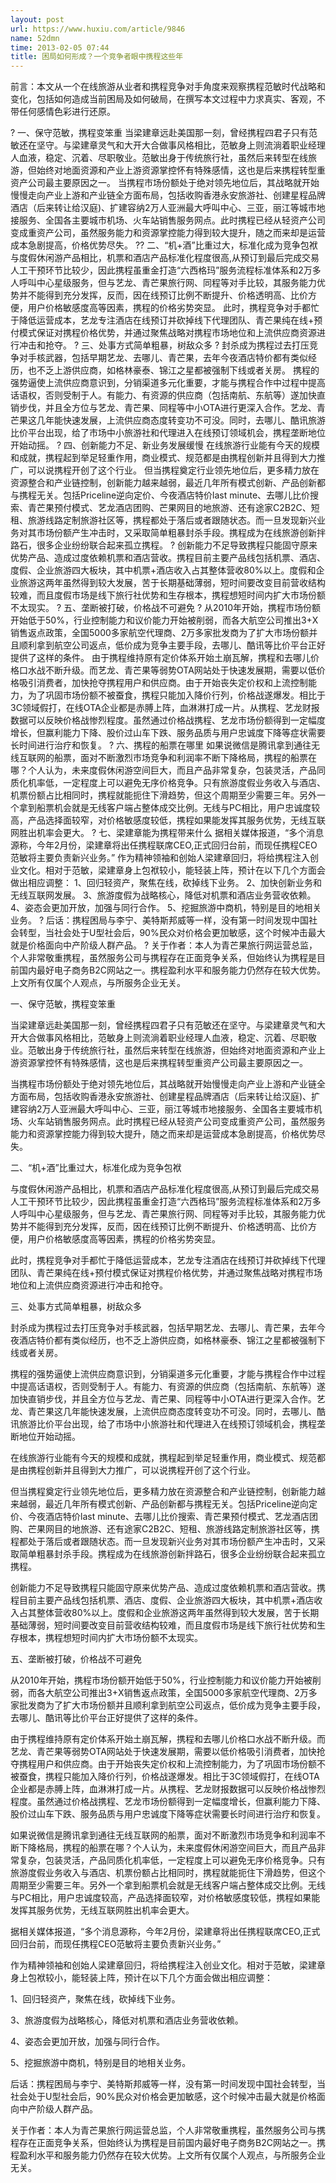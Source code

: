 ```yaml
---
layout: post
url: https://www.huxiu.com/article/9846
name: 52dmn
time: 2013-02-05 07:44
title: 困局如何形成？一个竞争者眼中携程这些年
---
```

前言：本文从一个在线旅游从业者和携程竞争对手角度来观察携程范敏时代战略和变化，包括如何造成当前困局及如何破局，在撰写本文过程中力求真实、客观，不带任何感情色彩进行还原。

? 一、保守范敏，携程变笨重 当梁建章远赴美国那一刻，曾经携程四君子只有范敏还在坚守。与梁建章灵气和大开大合做事风格相比，范敏身上则流淌着职业经理人血液，稳定、沉着、尽职敬业。范敏出身于传统旅行社，虽然后来转型在线旅游，但始终对地面资源和产业上游资源掌控怀有特殊感情，这也是后来携程转型重资产公司最主要原因之一。 当携程市场份额处于绝对领先地位后，其战略就开始慢慢走向产业上游和产业链全方面布局，包括收购香港永安旅游社、创建星程品牌酒店（后来转让给汉庭)、扩建容纳2万人亚洲最大呼叫中心、三亚，丽江等城市地接服务、全国各主要城市机场、火车站销售服务网点。此时携程已经从轻资产公司变成重资产公司，虽然服务能力和资源掌控能力得到较大提升，随之而来却是运营成本急剧提高，价格优势尽失。 ?? 二、“机+酒”比重过大，标准化成为竞争包袱 与度假休闲游产品相比，机票和酒店产品标准化程度很高,从预订到最后完成交易人工干预环节比较少，因此携程虽重金打造“六西格玛”服务流程标准体系和2万多人呼叫中心星级服务，但与艺龙、青芒果旅行网、同程等对手比较，其服务能力优势并不能得到充分发挥，反而，因在线预订比例不断提升、价格透明高、比价方便，用户价格敏感度高等因素，携程的价格劣势突显。 此时，携程竞争对手都忙于降低运营成本，艺龙专注酒店在线预订并砍掉线下代理团队、青芒果纯在线+预付模式保证对携程价格优势，并通过聚焦战略对携程市场地位和上流供应商资源进行冲击和抢夺。 ? 三、处事方式简单粗暴，树敌众多 ? 封杀成为携程过去打压竞争对手核武器，包括早期艺龙、去哪儿、青芒果，去年今夜酒店特价都有类似经历，也不乏上游供应商，如格林豪泰、锦江之星都被强制下线或者关房。 携程的强势逼使上流供应商意识到，分销渠道多元化重要，才能与携程合作中过程中提高话语权，否则受制于人。有能力、有资源的供应商（包括南航、东航等）遂加快直销步伐，并且全方位与艺龙、青芒果、同程等中小OTA进行更深入合作。艺龙、青芒果这几年能快速发展，上流供应商态度转变功不可没。同时，去哪儿、酷讯旅游比价平台出现，给了市场中小旅游社和代理进入在线预订领域机会，携程垄断地位开始动摇。 ? 四、创新能力不足、新业务发展缓慢 在线旅游行业能有今天的规模和成就，携程起到举足轻重作用，商业模式、规范都是由携程创新并且得到大力推广，可以说携程开创了这个行业。 但当携程奠定行业领先地位后，更多精力放在资源整合和产业链控制，创新能力越来越弱，最近几年所有模式创新、产品创新都与携程无关。包括Priceline逆向定价、今夜酒店特价last minute、去哪儿比价搜索、青芒果预付模式、艺龙酒店团购、芒果网目的地旅游、还有途家C2B2C、短租、旅游线路定制旅游社区等，携程都处于落后或者跟随状态。而一旦发现新兴业务对其市场份额产生冲击时，又采取简单粗暴封杀手段。携程成为在线旅游创新拌路石，很多企业纷纷联合起来孤立携程。 ? 创新能力不足导致携程只能固守原来优势产品、造成过度依赖机票和酒店营收。携程目前主要产品线包括机票、酒店、度假、企业旅游四大板块，其中机票+酒店收入占其整体营收80%以上。度假和企业旅游这两年虽然得到较大发展，苦于长期基础薄弱，短时间要改变目前营收结构较难，而且度假市场是线下旅行社优势和生存根本，携程想短时间内扩大市场份额不太现实。 ? 五、垄断被打破，价格战不可避免 ? 从2010年开始，携程市场份额开始低于50%，行业控制能力和议价能力开始被削弱，而各大航空公司推出3+X销售返点政策，全国5000多家航空代理商、2万多家批发商为了扩大市场份额并且顺利拿到航空公司返点，低价成为竞争主要手段，去哪儿、酷讯等比价平台正好提供了这样的条件。 由于携程维持原有定价体系开始土崩瓦解，携程和去哪儿价格口水战不断升级。而艺龙、青芒果等弱势OTA网站处于快速发展期，需要以低价格吸引消费者，加快抢夺携程用户和供应商。由于开始丧失定价权和上流控制能力，为了巩固市场份额不被蚕食，携程只能加入降价行列，价格战遂爆发。相比于3C领域假打，在线OTA企业都是赤膊上阵，血淋淋打成一片。从携程、艺龙财报数据可以反映价格战惨烈程度。虽然通过价格战携程、艺龙市场份额得到一定幅度增长，但赢利能力下降、股价过山车下跌、服务品质与用户忠诚度下降等症状需要长时间进行治疗和恢复。 ? 六、携程的船票在哪里 如果说微信是腾讯拿到通往无线互联网的船票，面对不断激烈市场竞争和利润率不断下降格局，携程的船票在哪？个人认为，未来度假休闲游空间巨大，而且产品非常复杂，包装灵活，产品同质化机率低，一定程度上可以避免无序价格竞争。只有旅游度假业务收入与酒店、机票份额占比相同时，携程就能扼住下滑趋势，但这个周期至少需要三年。另外一个拿到船票机会就是无线客户端占整体成交比例。无线与PC相比，用户忠诚度较高，产品选择面较窄，对价格敏感度较低，携程如果能发挥其服务优势，无线互联网胜出机率会更大。 ? 七、梁建章能为携程带来什么 据相关媒体报道，“多个消息源称，今年2月份，梁建章将出任携程联席CEO,正式回归台前，而现任携程CEO范敏将主要负责新兴业务。” 作为精神领袖和创始人梁建章回归，将给携程注入创业文化。相对于范敏，梁建章身上包袱较小，能轻装上阵，预计在以下几个方面会做出相应调整： 1、回归轻资产，聚焦在线，砍掉线下业务。 2、加快创新业务和无线互联网发展。 3、旅游度假为战略核心，降低对机票和酒店业务营收依赖。 4、姿态会更加开放，加强与同行合作。 5、挖掘旅游中商机，特别是目的地相关业务。 ? 后话：携程困局与李宁、美特斯邦威等一样，没有第一时间发现中国社会转型，当社会处于U型社会后，90%民众对价格会更加敏感，这个时候冲击最大就是价格面向中产阶级人群产品。 ? 关于作者：本人为青芒果旅行网运营总监，个人非常敬重携程，虽然服务公司与携程存在正面竞争关系，但始终认为携程是目前国内最好电子商务B2C网站之一。携程盈利水平和服务能力仍然存在较大优势。上文所有仅属个人观点，与所服务企业无关。

一、保守范敏，携程变笨重

当梁建章远赴美国那一刻，曾经携程四君子只有范敏还在坚守。与梁建章灵气和大开大合做事风格相比，范敏身上则流淌着职业经理人血液，稳定、沉着、尽职敬业。范敏出身于传统旅行社，虽然后来转型在线旅游，但始终对地面资源和产业上游资源掌控怀有特殊感情，这也是后来携程转型重资产公司最主要原因之一。

当携程市场份额处于绝对领先地位后，其战略就开始慢慢走向产业上游和产业链全方面布局，包括收购香港永安旅游社、创建星程品牌酒店（后来转让给汉庭)、扩建容纳2万人亚洲最大呼叫中心、三亚，丽江等城市地接服务、全国各主要城市机场、火车站销售服务网点。此时携程已经从轻资产公司变成重资产公司，虽然服务能力和资源掌控能力得到较大提升，随之而来却是运营成本急剧提高，价格优势尽失。

二、“机+酒”比重过大，标准化成为竞争包袱

与度假休闲游产品相比，机票和酒店产品标准化程度很高,从预订到最后完成交易人工干预环节比较少，因此携程虽重金打造“六西格玛”服务流程标准体系和2万多人呼叫中心星级服务，但与艺龙、青芒果旅行网、同程等对手比较，其服务能力优势并不能得到充分发挥，反而，因在线预订比例不断提升、价格透明高、比价方便，用户价格敏感度高等因素，携程的价格劣势突显。

此时，携程竞争对手都忙于降低运营成本，艺龙专注酒店在线预订并砍掉线下代理团队、青芒果纯在线+预付模式保证对携程价格优势，并通过聚焦战略对携程市场地位和上流供应商资源进行冲击和抢夺。

三、处事方式简单粗暴，树敌众多

封杀成为携程过去打压竞争对手核武器，包括早期艺龙、去哪儿、青芒果，去年今夜酒店特价都有类似经历，也不乏上游供应商，如格林豪泰、锦江之星都被强制下线或者关房。

携程的强势逼使上流供应商意识到，分销渠道多元化重要，才能与携程合作中过程中提高话语权，否则受制于人。有能力、有资源的供应商（包括南航、东航等）遂加快直销步伐，并且全方位与艺龙、青芒果、同程等中小OTA进行更深入合作。艺龙、青芒果这几年能快速发展，上流供应商态度转变功不可没。同时，去哪儿、酷讯旅游比价平台出现，给了市场中小旅游社和代理进入在线预订领域机会，携程垄断地位开始动摇。

在线旅游行业能有今天的规模和成就，携程起到举足轻重作用，商业模式、规范都是由携程创新并且得到大力推广，可以说携程开创了这个行业。

但当携程奠定行业领先地位后，更多精力放在资源整合和产业链控制，创新能力越来越弱，最近几年所有模式创新、产品创新都与携程无关。包括Priceline逆向定价、今夜酒店特价last minute、去哪儿比价搜索、青芒果预付模式、艺龙酒店团购、芒果网目的地旅游、还有途家C2B2C、短租、旅游线路定制旅游社区等，携程都处于落后或者跟随状态。而一旦发现新兴业务对其市场份额产生冲击时，又采取简单粗暴封杀手段。携程成为在线旅游创新拌路石，很多企业纷纷联合起来孤立携程。

创新能力不足导致携程只能固守原来优势产品、造成过度依赖机票和酒店营收。携程目前主要产品线包括机票、酒店、度假、企业旅游四大板块，其中机票+酒店收入占其整体营收80%以上。度假和企业旅游这两年虽然得到较大发展，苦于长期基础薄弱，短时间要改变目前营收结构较难，而且度假市场是线下旅行社优势和生存根本，携程想短时间内扩大市场份额不太现实。

五、垄断被打破，价格战不可避免

从2010年开始，携程市场份额开始低于50%，行业控制能力和议价能力开始被削弱，而各大航空公司推出3+X销售返点政策，全国5000多家航空代理商、2万多家批发商为了扩大市场份额并且顺利拿到航空公司返点，低价成为竞争主要手段，去哪儿、酷讯等比价平台正好提供了这样的条件。

由于携程维持原有定价体系开始土崩瓦解，携程和去哪儿价格口水战不断升级。而艺龙、青芒果等弱势OTA网站处于快速发展期，需要以低价格吸引消费者，加快抢夺携程用户和供应商。由于开始丧失定价权和上流控制能力，为了巩固市场份额不被蚕食，携程只能加入降价行列，价格战遂爆发。相比于3C领域假打，在线OTA企业都是赤膊上阵，血淋淋打成一片。从携程、艺龙财报数据可以反映价格战惨烈程度。虽然通过价格战携程、艺龙市场份额得到一定幅度增长，但赢利能力下降、股价过山车下跌、服务品质与用户忠诚度下降等症状需要长时间进行治疗和恢复。

如果说微信是腾讯拿到通往无线互联网的船票，面对不断激烈市场竞争和利润率不断下降格局，携程的船票在哪？个人认为，未来度假休闲游空间巨大，而且产品非常复杂，包装灵活，产品同质化机率低，一定程度上可以避免无序价格竞争。只有旅游度假业务收入与酒店、机票份额占比相同时，携程就能扼住下滑趋势，但这个周期至少需要三年。另外一个拿到船票机会就是无线客户端占整体成交比例。无线与PC相比，用户忠诚度较高，产品选择面较窄，对价格敏感度较低，携程如果能发挥其服务优势，无线互联网胜出机率会更大。

据相关媒体报道，“多个消息源称，今年2月份，梁建章将出任携程联席CEO,正式回归台前，而现任携程CEO范敏将主要负责新兴业务。”

作为精神领袖和创始人梁建章回归，将给携程注入创业文化。相对于范敏，梁建章身上包袱较小，能轻装上阵，预计在以下几个方面会做出相应调整：

1、回归轻资产，聚焦在线，砍掉线下业务。

3、旅游度假为战略核心，降低对机票和酒店业务营收依赖。

4、姿态会更加开放，加强与同行合作。

5、挖掘旅游中商机，特别是目的地相关业务。

后话：携程困局与李宁、美特斯邦威等一样，没有第一时间发现中国社会转型，当社会处于U型社会后，90%民众对价格会更加敏感，这个时候冲击最大就是价格面向中产阶级人群产品。

关于作者：本人为青芒果旅行网运营总监，个人非常敬重携程，虽然服务公司与携程存在正面竞争关系，但始终认为携程是目前国内最好电子商务B2C网站之一。携程盈利水平和服务能力仍然存在较大优势。上文所有仅属个人观点，与所服务企业无关。

